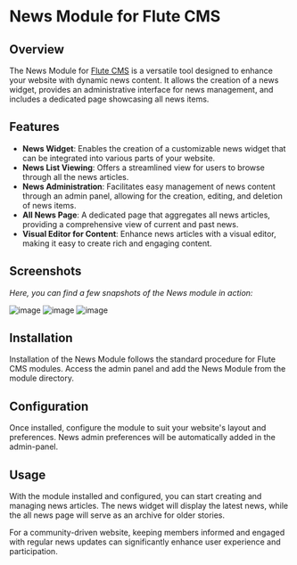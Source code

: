 # News Module for Flute CMS

## Overview
The News Module for [Flute CMS](https://github.com/Flute-CMS/cms) is a versatile tool designed to enhance your website with dynamic news content. It allows the creation of a news widget, provides an administrative interface for news management, and includes a dedicated page showcasing all news items.

## Features
- **News Widget**: Enables the creation of a customizable news widget that can be integrated into various parts of your website.
- **News List Viewing**: Offers a streamlined view for users to browse through all the news articles.
- **News Administration**: Facilitates easy management of news content through an admin panel, allowing for the creation, editing, and deletion of news items.
- **All News Page**: A dedicated page that aggregates all news articles, providing a comprehensive view of current and past news.
- **Visual Editor for Content**: Enhance news articles with a visual editor, making it easy to create rich and engaging content.

## Screenshots
*Here, you can find a few snapshots of the News module in action:*

![image](https://github.com/Flute-CMS/News/assets/62756604/e25e5e27-5b47-4f6f-808a-b4d830a32893)
![image](https://github.com/Flute-CMS/News/assets/62756604/8efdf2d5-4445-488f-b60b-d9da26b7a028)
![image](https://github.com/Flute-CMS/News/assets/62756604/884d16de-e261-477a-b652-4b8a745a1496)


## Installation
Installation of the News Module follows the standard procedure for Flute CMS modules. Access the admin panel and add the News Module from the module directory.

## Configuration
Once installed, configure the module to suit your website's layout and preferences. News admin preferences will be automatically added in the admin-panel.

## Usage
With the module installed and configured, you can start creating and managing news articles. The news widget will display the latest news, while the all news page will serve as an archive for older stories.

For a community-driven website, keeping members informed and engaged with regular news updates can significantly enhance user experience and participation.
